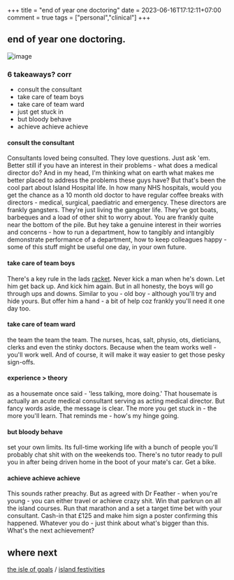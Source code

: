 +++
title = "end of year one doctoring"
date = 2023-06-16T17:12:11+07:00
comment = true
tags = ["personal","clinical"]
+++



## end of year one doctoring.

![image](/images/end-of-f1.jpg)

### 6 takeaways? corr
- consult the consultant
- take care of team boys
- take care of team ward
- just get stuck in
- but bloody behave
- achieve achieve achieve

#### consult the consultant
Consultants loved being consulted. They love questions. Just ask 'em. Better still if you have an interest in their problems - what does a medical director do? And in my head, I'm thinking what on earth what makes me better placed to address the problems these guys have? But that's been the cool part about Island Hospital life. In how many NHS hospitals, would you get the chance as a 10 month old doctor to have regular coffee breaks with directors - medical, surgical, paediatric and emergency. These directors are frankly gangsters. They're just living the gangster life. They've got boats, barbeques and a load of other shit to worry about. You are frankly quite near the bottom of the pile. But hey take a genuine interest in their worries and concerns - how to run a department, how to tangibly and intangibly demonstrate performance of a department, how to keep colleagues happy - some of this stuff might be useful one day, in your own future.

#### take care of team boys
There's a key rule in the lads [racket](/posts/lad-culture). Never kick a man when he's down. Let him get back up. And kick him again. But in all honesty, the boys will go through ups and downs. Similar to you - old boy - although you'll try and hide yours. But offer him a hand - a bit of help coz frankly you'll need it one day too.

#### take care of team ward
the team the team the team. The nurses, hcas, salt, physio, ots, dieticians, clerks and even the stinky doctors. Because when the team works well - you'll work well. And of course, it will make it way easier to get those pesky sign-offs.

#### experience > theory
as a housemate once said - 'less talking, more doing.' That housemate is actually an acute medical consultant serving as acting medical director. But fancy words aside, the message is clear. The more you get stuck in - the more you'll learn. That reminds me - how's my hinge going.

#### but bloody behave
set your own limits. Its full-time working life with a bunch of people you'll probably chat shit with on the weekends too. There's no tutor ready to pull you in after being driven home in the boot of your mate's car. Get a bike.

#### achieve achieve achieve
This sounds rather preachy. But as agreed with Dr Feather - when you're young - you can either travel or achieve crazy shit. Win that parkrun on all the island courses. Run that marathon and a set a target time bet with your consultant. Cash-in that £125 and make him sign a poster confirming this happened. Whatever you do - just think about what's bigger than this. What's the next achievement?

## where next
[the isle of goals](/posts/isle-of-wight) / [island festivities](/posts/island-festivities)